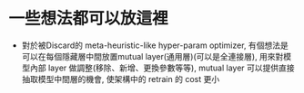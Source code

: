 # 一些想法都可以放這裡

- 對於被Discard的 meta-heuristic-like hyper-param optimizer, 有個想法是可以在每個隱藏層中間放置mutual layer(通用層)(可以是全連接層), 用來對模型內部 layer 做調整(移除、新增、更換參數等等), mutual layer 可以提供直接抽取模型中間層的機會, 使架構中的 retrain 的 cost 更小
